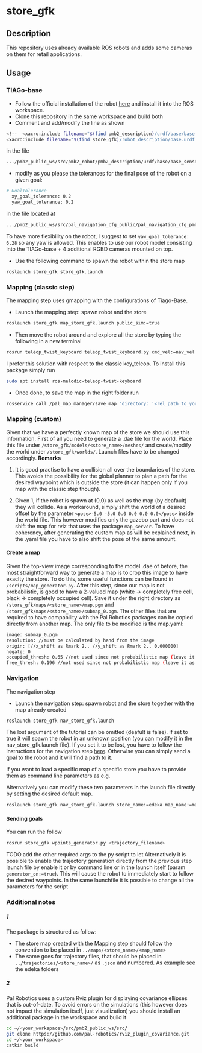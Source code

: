 # store_gfk

## Description
This repository uses already available ROS robots and adds some cameras on them for retail applications.
## Usage
### TIAGo-base
* Follow the official installation of the robot [here](http://wiki.ros.org/Robots/PMB-2/Tutorials/Installation/PMB2Simulation) and install it into the ROS workspace.
* Clone this repository in the same workspace and build both
* Comment and add/modify the line as shown
```bash
<!--  <xacro:include filename="$(find pmb2_description)/urdf/base/base.urdf.xacro"/> -->
<xacro:include filename="$(find store_gfk)/robot_description/base.urdf.xacro"/>
```
in the file 
```bash
.../pmb2_public_ws/src/pmb2_robot/pmb2_description/urdf/base/base_sensors.urdf.xacro
```
* modify as you please the tolerances for the final pose of the robot on a given goal: 

```bash
# GoalTolerance
  xy_goal_tolerance: 0.2
  yaw_goal_tolerance: 0.2
```
in the file located at
```bash
.../pmb2_public_ws/src/pal_navigation_cfg_public/pal_navigation_cfg_pmb2/config/base/teb/local_planner.yaml
```
To have more flexibility on the robot, I suggest to set ```yaw_goal_tolerance: 6.28``` so any yaw is allowed.
This enables to use our robot model consisting into the TIAGo-base + 4 additional RGBD cameras mounted on top.
* Use the following command to spawn the robot within the store map
```bash
roslaunch store_gfk store_gfk.launch
```

### Mapping (classic step)
The mapping step uses gmapping with the configurations of Tiago-Base.
* Launch the mapping step: spawn robot and the store
```bash
roslaunch store_gfk map_store_gfk.launch public_sim:=true
```
* Then move the robot around and explore all the store by typing the following in a new terminal
```bash
rosrun teleop_twist_keyboard teleop_twist_keyboard.py cmd_vel:=nav_vel
```
I prefer this solution with respect to the classic key_teleop. To install this package simply run
```bash
sudo apt install ros-melodic-teleop-twist-keyboard
```
* Once done, to save the map in the right folder run
```bash
rosservice call /pal_map_manager/save_map "directory: '<rel_path_to_your_workspace>/src/store_gfk/maps/<store_name>/<map_name>'"
```
### Mapping (custom)
Given that we have a perfectly known map of the store we should use this information.
First of all you need to generate a .dae file for the world. Place this file under ```/store_gfk/models/<store_name>/meshes/``` and create/modify the world under ```/store_gfk/worlds/```. Launch files have to be changed accordingly.
**Remarks** 
1. It is good practise to have a collision all over the boundaries of the store. This avoids the possibility for the global planner to plan a path for the desired waypoint which is outside the store (it can happen only if you map with the classic step though). 

2. Given 1, if the robot is spawn at (0,0) as well as the map (by deafault) they will collide. As a workaround, simply shift the world of a desired offset by the parameter ```<pose>-5.0 -5.0 0.0 0.0 0.0 0.0</pose>``` inside the world file. This however modifies only the gazebo part and does not shift the map for rviz that uses the package ```map_server```. To have coherency, after generating the custom map as will be explained next, in the .yaml file you have to also shift the pose of the same amount.

#### Create a map
Given the top-view image corresponding to the model .dae of before, the most straightforward way to generate a map is to crop this image to have exaclty the store. To do this, some useful functions can be found in ```/scripts/map_generator.py```. After this step, since our map is not probabilistic, is good to have a 2-valued map (white -> completely free cell, black -> completely occupied cell).
Save it under the right directory as ```/store_gfk/maps/<store_name>/map.pgm``` and ```/store_gfk/maps/<store_name>/submap_0.pgm```. The other files that are required to have compability with the Pal Robotics packages can be copied directly from another map. The only file to be modified is the map.yaml:
```bash
image: submap_0.pgm
resolution: //must be calculated by hand from the image
origin: [//x_shift as Rmark 2., //y_shift as Rmark 2., 0.000000]
negate: 0
occupied_thresh: 0.65 //not used since not probabilistic map (leave it as it is)
free_thresh: 0.196 //not used since not probabilistic map (leave it as it is)
```

### Navigation
The navigation step
* Launch the navigation step: spawn robot and the store together with the map already created
```bash
roslaunch store_gfk nav_store_gfk.launch 
```
The lost argument of the tutorial can be omitted (deafult is false). If set to true it will spawn the robot in an unknown position (you can modify it in the nav_store_gfk.launch file). If you set it to be lost, you have to follow the instructions for the navigation step [here](http://wiki.ros.org/Robots/PMB-2/Tutorials/Navigation/Localization). Otherwise you can simply send a goal to the robot and it will find a path to it.

If you want to load a specific map of a specific store you have to provide them as command line parameters as e.g.

Alternatively you can modify these two parameters in the launch file directly by setting the desired default map.
```bash
roslaunch store_gfk nav_store_gfk.launch store_name:=edeka map_name:=map
```
#### Sending goals
You can run the follow
```bash
rosrun store_gfk wpoints_generator.py <trajectory_filename>
```
TODO add the other required args to the py script
to let
Alternatively it is possible to enable the trajectory generation directly from the previous step launch file by enable it or by command line or in the launch itself (param ```generator_on:=true```). This will cause the robot to immediately start to follow the desired waypoints. In the same launchfile it is possible to change all the parameters for the script

### Additional notes
##### 1
The package is structured as follow:
- The store map created with the Mapping step should follow the convention to be placed in ```../maps/<store_name>/<map_name>```
- The same goes for trajectory files, that should be placed in ```../trajectories/<store_name>/``` as ```.json``` and numbered. As example see the edeka folders
##### 2
Pal Robotics uses a custom Rviz plugin for displaying covariance ellipses that is out-of-date. To avoid errors on the simulations (this however does not impact the simulation itself, just visualization) you should install an additional package in the workspace and build it
```bash
cd ~/<your_workspace>/src/pmb2_public_ws/src/
git clone https://github.com/pal-robotics/rviz_plugin_covariance.git
cd ~/<your_workspace>
catkin build
```

